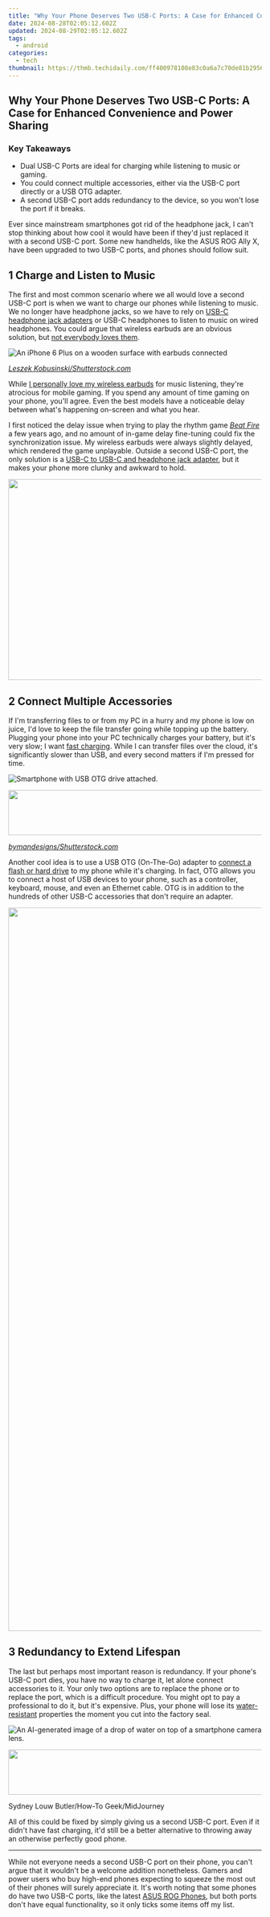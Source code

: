 ```yaml
---
title: "Why Your Phone Deserves Two USB-C Ports: A Case for Enhanced Convenience and Power Sharing"
date: 2024-08-28T02:05:12.602Z
updated: 2024-08-29T02:05:12.602Z
tags:
  - android
categories:
  - tech
thumbnail: https://thmb.techidaily.com/ff400978108e83c0a6a7c70de81b2956e47e27eb0d08af1f2750035e91422572.jpg
---
```


## Why Your Phone Deserves Two USB-C Ports: A Case for Enhanced Convenience and Power Sharing

### Key Takeaways

* Dual USB-C Ports are ideal for charging while listening to music or gaming.
* You could connect multiple accessories, either via the USB-C port directly or a USB OTG adapter.
* A second USB-C port adds redundancy to the device, so you won't lose the port if it breaks.

 Ever since mainstream smartphones got rid of the headphone jack, I can't stop thinking about how cool it would have been if they'd just replaced it with a second USB-C port. Some new handhelds, like the ASUS ROG Ally X, have been upgraded to two USB-C ports, and phones should follow suit.

## 1  Charge and Listen to Music 

 The first and most common scenario where we all would love a second USB-C port is when we want to charge our phones while listening to music. We no longer have headphone jacks, so we have to rely on [USB-C headphone jack adapters](https://activate-lock.techidaily.com/in-2024-3-effective-ways-to-unlock-icloud-account-without-password-from-apple-iphone-xr-by-drfone-ios/) or USB-C headphones to listen to music on wired headphones. You could argue that wireless earbuds are an obvious solution, but [not everybody loves them](https://apple-account.techidaily.com/why-apple-account-disabled-on-your-apple-iphone-xs-max-how-to-fix-by-drfone-ios/).

![An iPhone 6 Plus on a wooden surface with earbuds connected](https://static1.howtogeekimages.com/wordpress/wp-content/uploads/2021/12/iphone-6-plus.jpg) 

_[Leszek Kobusinski/Shutterstock.com](https://www.shutterstock.com/image-photo/koszalin-poland-april-30-2015-golden-284380028)_

 While [I personally love my wireless earbuds](https://win11.techidaily.com/troubleshooting-guide-quick-fixes-for-five-common-defender-disruptions/) for music listening, they're atrocious for mobile gaming. If you spend any amount of time gaming on your phone, you'll agree. Even the best models have a noticeable delay between what's happening on-screen and what you hear.

 I first noticed the delay issue when trying to play the rhythm game [_Beat Fire_](https://www.anrdoezrs.net/links/3607085/type/dlg/sid/UUhtgUeUpU2004366/https://play.google.com/store/apps/details?id=beatmaker.edm.musicgames.gunsounds&hl=en) a few years ago, and no amount of in-game delay fine-tuning could fix the synchronization issue. My wireless earbuds were always slightly delayed, which rendered the game unplayable. Outside a second USB-C port, the only solution is a [USB-C to USB-C and headphone jack adapter](https://www.amazon.com/ZOOAUX-Headphone-Charging-Earphones-Compatible/dp/B094Z6149B?tag=hotoge-20&ascsubtag=UUhtgUeUpU2004366&asc%5Frefurl=https%3A%2F%2Fwww.howtogeek.com%2Freasons-all-phones-should-have-two-usb-c-ports%2F&asc%5Fcampaign=Evergreen), but it makes your phone more clunky and awkward to hold.

<!-- affiliate ads begin -->
<a href="https://aidotcom.pxf.io/c/5597632/2086436/19576" target="_top" id="2086436"><img src="//a.impactradius-go.com/display-ad/19576-2086436" border="0" alt="" width="1500" height="400"/></a><img height="0" width="0" src="https://imp.pxf.io/i/5597632/2086436/19576" style="position:absolute;visibility:hidden;" border="0" />
<!-- affiliate ads end -->
## 2  Connect Multiple Accessories 

 If I'm transferring files to or from my PC in a hurry and my phone is low on juice, I'd love to keep the file transfer going while topping up the battery. Plugging your phone into your PC technically charges your battery, but it's very slow; I want [fast charging](https://snapchat-videos.techidaily.com/new-elevate-your-social-media-presence-by-pining-on-snapchat/). While I can transfer files over the cloud, it's significantly slower than USB, and every second matters if I'm pressed for time.

![Smartphone with USB OTG drive attached.](https://static1.howtogeekimages.com/wordpress/wp-content/uploads/2021/12/smartphone-with-usb-otg-attached.jpg) 

<!-- affiliate ads begin -->
<a href="https://newchic.sjv.io/c/5597632/1659704/14420" target="_top" id="1659704"><img src="//a.impactradius-go.com/display-ad/14420-1659704" border="0" alt="" width="728" height="90"/></a><img height="0" width="0" src="https://imp.pxf.io/i/5597632/1659704/14420" style="position:absolute;visibility:hidden;" border="0" />
<!-- affiliate ads end -->
_[bymandesigns/Shutterstock.com](https://www.shutterstock.com/image-photo/cellphone-smartphone-usb-otg-data-attached-1879677022)_

 Another cool idea is to use a USB OTG (On-The-Go) adapter to [connect a flash or hard drive](https://extra-information.techidaily.com/optimize-iphone-cinematography-ultimate-capture-additions/) to my phone while it's charging. In fact, OTG allows you to connect a host of USB devices to your phone, such as a controller, keyboard, mouse, and even an Ethernet cable. OTG is in addition to the hundreds of other USB-C accessories that don't require an adapter.

<!-- affiliate ads begin -->
<a href="https://turbotech.pxf.io/c/5597632/1450763/17212" target="_top" id="1450763"><img src="//a.impactradius-go.com/display-ad/17212-1450763" border="0" alt="" width="2560" height="1440"/></a><img height="0" width="0" src="https://imp.pxf.io/i/5597632/1450763/17212" style="position:absolute;visibility:hidden;" border="0" />
<!-- affiliate ads end -->
## 3  Redundancy to Extend Lifespan 

 The last but perhaps most important reason is redundancy. If your phone's USB-C port dies, you have no way to charge it, let alone connect accessories to it. Your only two options are to replace the phone or to replace the port, which is a difficult procedure. You might opt to pay a professional to do it, but it's expensive. Plus, your phone will lose its [water-resistant](https://android-pokemon-go.techidaily.com/in-2024-how-pgsharp-save-you-from-ban-while-spoofing-pokemon-go-on-tecno-pop-8-drfone-by-drfone-virtual-android/) properties the moment you cut into the factory seal.

![An AI-generated image of a drop of water on top of a smartphone camera lens.](https://static1.howtogeekimages.com/wordpress/wp-content/uploads/2024/03/liquid-lens-2.png) 

<!-- affiliate ads begin -->
<a href="https://natural-cycles.sjv.io/c/5597632/2072200/17885" target="_top" id="2072200"><img src="//a.impactradius-go.com/display-ad/17885-2072200" border="0" alt="" width="728" height="90"/></a><img height="0" width="0" src="https://imp.pxf.io/i/5597632/2072200/17885" style="position:absolute;visibility:hidden;" border="0" />
<!-- affiliate ads end -->
Sydney Louw Butler/How-To Geek/MidJourney

 All of this could be fixed by simply giving us a second USB-C port. Even if it didn't have fast charging, it'd still be a better alternative to throwing away an otherwise perfectly good phone.

---

 While not everyone needs a second USB-C port on their phone, you can't argue that it wouldn't be a welcome addition nonetheless. Gamers and power users who buy high-end phones expecting to squeeze the most out of their phones will surely appreciate it. It's worth noting that some phones do have two USB-C ports, like the latest [ASUS ROG Phones](https://some-tips.techidaily.com/updated-the-lannister-line-up-top-list-of-websites-for-game-ringtones/), but both ports don't have equal functionality, so it only ticks some items off my list.

<ins class="adsbygoogle"
     style="display:block"
     data-ad-format="autorelaxed"
     data-ad-client="ca-pub-7571918770474297"
     data-ad-slot="1223367746"></ins>



<ins class="adsbygoogle"
     style="display:block"
     data-ad-client="ca-pub-7571918770474297"
     data-ad-slot="8358498916"
     data-ad-format="auto"
     data-full-width-responsive="true"></ins>


